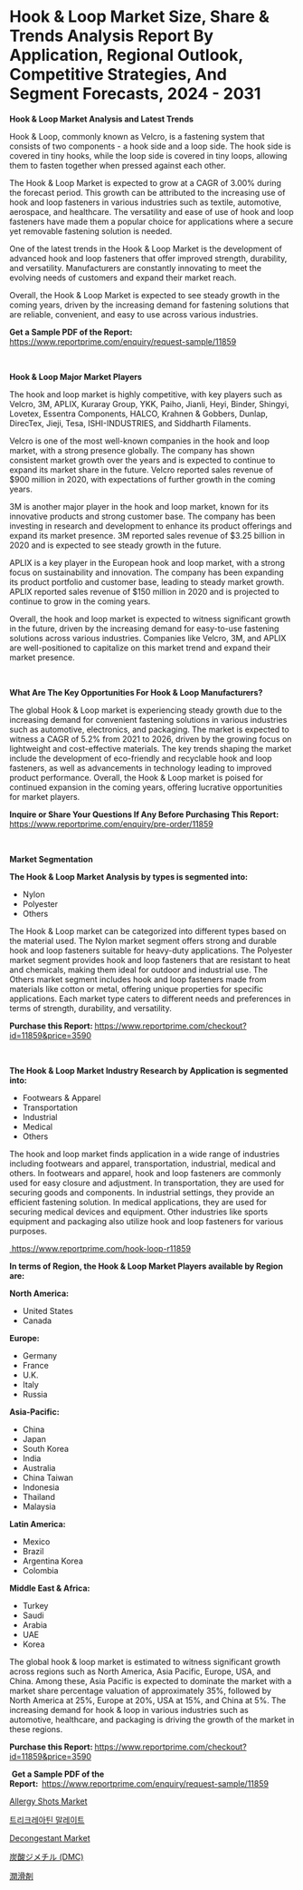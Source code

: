 <p><h1>Hook & Loop Market Size, Share & Trends Analysis Report By Application, Regional Outlook, Competitive Strategies, And Segment Forecasts, 2024 - 2031</h1></p><p><strong>Hook & Loop Market Analysis and Latest Trends</strong></p>
<p><p>Hook & Loop, commonly known as Velcro, is a fastening system that consists of two components - a hook side and a loop side. The hook side is covered in tiny hooks, while the loop side is covered in tiny loops, allowing them to fasten together when pressed against each other.</p><p>The Hook & Loop Market is expected to grow at a CAGR of 3.00% during the forecast period. This growth can be attributed to the increasing use of hook and loop fasteners in various industries such as textile, automotive, aerospace, and healthcare. The versatility and ease of use of hook and loop fasteners have made them a popular choice for applications where a secure yet removable fastening solution is needed.</p><p>One of the latest trends in the Hook & Loop Market is the development of advanced hook and loop fasteners that offer improved strength, durability, and versatility. Manufacturers are constantly innovating to meet the evolving needs of customers and expand their market reach.</p><p>Overall, the Hook & Loop Market is expected to see steady growth in the coming years, driven by the increasing demand for fastening solutions that are reliable, convenient, and easy to use across various industries.</p></p>
<p><strong>Get a Sample PDF of the Report:&nbsp;</strong> <a href="https://www.reportprime.com/enquiry/request-sample/11859">https://www.reportprime.com/enquiry/request-sample/11859</a></p>
<p>&nbsp;</p>
<p><strong>Hook & Loop Major Market Players</strong></p>
<p><p>The hook and loop market is highly competitive, with key players such as Velcro, 3M, APLIX, Kuraray Group, YKK, Paiho, Jianli, Heyi, Binder, Shingyi, Lovetex, Essentra Components, HALCO, Krahnen & Gobbers, Dunlap, DirecTex, Jieji, Tesa, ISHI-INDUSTRIES, and Siddharth Filaments. </p><p>Velcro is one of the most well-known companies in the hook and loop market, with a strong presence globally. The company has shown consistent market growth over the years and is expected to continue to expand its market share in the future. Velcro reported sales revenue of $900 million in 2020, with expectations of further growth in the coming years.</p><p>3M is another major player in the hook and loop market, known for its innovative products and strong customer base. The company has been investing in research and development to enhance its product offerings and expand its market presence. 3M reported sales revenue of $3.25 billion in 2020 and is expected to see steady growth in the future.</p><p>APLIX is a key player in the European hook and loop market, with a strong focus on sustainability and innovation. The company has been expanding its product portfolio and customer base, leading to steady market growth. APLIX reported sales revenue of $150 million in 2020 and is projected to continue to grow in the coming years.</p><p>Overall, the hook and loop market is expected to witness significant growth in the future, driven by the increasing demand for easy-to-use fastening solutions across various industries. Companies like Velcro, 3M, and APLIX are well-positioned to capitalize on this market trend and expand their market presence.</p></p>
<p>&nbsp;</p>
<p><strong>What Are The Key Opportunities For Hook & Loop Manufacturers?</strong></p>
<p><p>The global Hook & Loop market is experiencing steady growth due to the increasing demand for convenient fastening solutions in various industries such as automotive, electronics, and packaging. The market is expected to witness a CAGR of 5.2% from 2021 to 2026, driven by the growing focus on lightweight and cost-effective materials. The key trends shaping the market include the development of eco-friendly and recyclable hook and loop fasteners, as well as advancements in technology leading to improved product performance. Overall, the Hook & Loop market is poised for continued expansion in the coming years, offering lucrative opportunities for market players.</p></p>
<p><strong>Inquire or Share Your Questions If Any Before Purchasing This Report:</strong> <a href="https://www.reportprime.com/enquiry/pre-order/11859">https://www.reportprime.com/enquiry/pre-order/11859</a></p>
<p>&nbsp;</p>
<p><strong>Market Segmentation</strong></p>
<p><strong>The Hook & Loop Market Analysis by types is segmented into:</strong></p>
<p><ul><li>Nylon</li><li>Polyester</li><li>Others</li></ul></p>
<p><p>The Hook & Loop market can be categorized into different types based on the material used. The Nylon market segment offers strong and durable hook and loop fasteners suitable for heavy-duty applications. The Polyester market segment provides hook and loop fasteners that are resistant to heat and chemicals, making them ideal for outdoor and industrial use. The Others market segment includes hook and loop fasteners made from materials like cotton or metal, offering unique properties for specific applications. Each market type caters to different needs and preferences in terms of strength, durability, and versatility.</p></p>
<p><strong>Purchase this Report:&nbsp;</strong><a href="https://www.reportprime.com/checkout?id=11859&price=3590">https://www.reportprime.com/checkout?id=11859&price=3590</a></p>
<p>&nbsp;</p>
<p><strong>The Hook & Loop Market Industry Research by Application is segmented into:</strong></p>
<p><ul><li>Footwears & Apparel</li><li>Transportation</li><li>Industrial</li><li>Medical</li><li>Others</li></ul></p>
<p><p>The hook and loop market finds application in a wide range of industries including footwears and apparel, transportation, industrial, medical and others. In footwears and apparel, hook and loop fasteners are commonly used for easy closure and adjustment. In transportation, they are used for securing goods and components. In industrial settings, they provide an efficient fastening solution. In medical applications, they are used for securing medical devices and equipment. Other industries like sports equipment and packaging also utilize hook and loop fasteners for various purposes.</p></p>
<p><a href="https://www.reportprime.com/hook-loop-r11859">&nbsp;https://www.reportprime.com/hook-loop-r11859</a></p>
<p><strong>In terms of Region, the Hook & Loop Market Players available by Region are:</strong></p>
<p>
    <p> <strong> North America: </strong>
        <ul>
            <li>United States</li>
            <li>Canada</li>
        </ul>
        </p> 
    <p> <strong> Europe: </strong>
        <ul>
            <li>Germany</li>
            <li>France</li>
            <li>U.K.</li>
            <li>Italy</li>
            <li>Russia</li>
        </ul>
        </p> 
    <p> <strong> Asia-Pacific: </strong>
        <ul>
            <li>China</li>
            <li>Japan</li>
            <li>South Korea</li>
            <li>India</li>
            <li>Australia</li>
            <li>China Taiwan</li>
            <li>Indonesia</li>
            <li>Thailand</li>
            <li>Malaysia</li>
        </ul>
        </p> 
    <p> <strong> Latin America: </strong>
        <ul>
            <li>Mexico</li>
            <li>Brazil</li>
            <li>Argentina Korea</li>
            <li>Colombia</li>
        </ul>
        </p> 
    <p> <strong> Middle East & Africa: </strong>
        <ul>
            <li>Turkey</li>
            <li>Saudi</li>
            <li>Arabia</li>
            <li>UAE</li>
            <li>Korea</li>
        </ul>
    </p>
    </p>
<p><p>The global hook & loop market is estimated to witness significant growth across regions such as North America, Asia Pacific, Europe, USA, and China. Among these, Asia Pacific is expected to dominate the market with a market share percentage valuation of approximately 35%, followed by North America at 25%, Europe at 20%, USA at 15%, and China at 5%. The increasing demand for hook & loop in various industries such as automotive, healthcare, and packaging is driving the growth of the market in these regions.</p></p>
<p><strong>Purchase this Report: </strong><a href="https://www.reportprime.com/checkout?id=11859&price=3590">https://www.reportprime.com/checkout?id=11859&price=3590</a></p>
<p>&nbsp;<strong>Get a Sample PDF of the Report:&nbsp;&nbsp;</strong><a href="https://www.reportprime.com/enquiry/request-sample/11859">https://www.reportprime.com/enquiry/request-sample/11859</a></p>
<p><strong></strong></p>
<p><p><a href="https://issuu.com/reportprime-2/docs/allergy-shots-market-size-2030.pptx">Allergy Shots Market</a></p><p><a href="https://medium.com/@bettietromp2023/%ED%8A%B8%EB%A6%AC%ED%81%AC%EB%A0%88%EC%95%84%ED%8B%B4-%EB%A7%90%EB%A0%88%EC%9D%B4%ED%8A%B8-%EC%8B%9C%EC%9E%A5-%EB%B6%84%EC%84%9D-%EB%B3%B4%EA%B3%A0%EC%84%9C-2024%EB%85%84%EB%B6%80%ED%84%B0-2031%EB%85%84%EA%B9%8C%EC%A7%80%EC%9D%98-%EC%A7%80%EC%97%AD-%EC%9C%A0%ED%98%95-%EC%88%9C%EB%8F%84-98-%EC%88%9C%EB%8F%84-99-%EA%B7%B8%EB%A6%AC%EA%B3%A0-%EC%9D%91%EC%9A%A9-%EB%B6%84%EC%95%BC-%EA%B1%B4%EA%B0%95-%EC%A0%9C%ED%92%88-%EC%8B%9D%ED%92%88-%EC%B2%A8%EA%B0%80%EC%A0%9C-%EC%82%AC%EB%A3%8C-%EC%B2%A8%EA%B0%80%EC%A0%9C-3f58048c6d41">트리크레아틴 말레이트</a></p><p><a href="https://www.linkedin.com/pulse/decongestant-market-size-segmentation-trends-growth-analysis-5s9gc">Decongestant Market</a></p><p><a href="https://medium.com/@lairestrong/%E3%82%B8%E3%83%A1%E3%83%81%E3%83%AB%E3%82%AB%E3%83%BC%E3%83%9C%E3%83%8D%E3%83%BC%E3%83%88-dmc-%E5%B8%82%E5%A0%B4%E3%81%AE%E3%83%88%E3%83%AC%E3%83%B3%E3%83%89-%E3%82%B8%E3%83%A1%E3%83%81%E3%83%AB%E3%82%AB%E3%83%BC%E3%83%9C%E3%83%8D%E3%83%BC%E3%83%88-dmc-%E5%B8%82%E5%A0%B4%E3%81%AE%E3%82%A4%E3%83%B3%E3%82%B5%E3%82%A4%E3%83%88%E3%81%A8%E4%BA%88%E6%B8%AC%E5%88%86%E6%9E%90%E3%81%AB%E7%84%A6%E7%82%B9%E3%82%92%E5%BD%93%E3%81%A6%E3%82%8B-2024%E5%B9%B4-2031%E5%B9%B4-4d2a526eeae6">炭酸ジメチル (DMC)</a></p><p><a href="https://medium.com/@lairestrong/2024%E5%B9%B4%E3%81%8B%E3%82%892031%E5%B9%B4%E3%81%BE%E3%81%A7%E3%81%AE%E6%9C%9F%E9%96%93%E3%81%AE%E3%82%B0%E3%83%AD%E3%83%BC%E3%83%90%E3%83%AB%E6%BD%A4%E6%BB%91%E6%B2%B9%E5%B8%82%E5%A0%B4%E3%81%AE%E6%A9%9F%E4%BC%9A%E3%81%A8%E4%BA%88%E6%B8%AC-c67f4d32e9d4">潤滑剤</a></p></p>